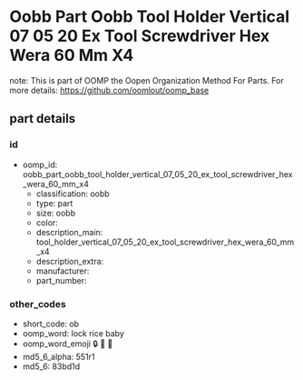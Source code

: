 # Oobb Part Oobb Tool Holder Vertical 07 05 20 Ex Tool Screwdriver Hex Wera 60 Mm X4  

note: This is part of OOMP the Oopen Organization Method For Parts. For more details: https://github.com/oomlout/oomp_base

##  part details





### id
* oomp_id: oobb_part_oobb_tool_holder_vertical_07_05_20_ex_tool_screwdriver_hex_wera_60_mm_x4
  * classification: oobb
  * type: part
  * size: oobb
  * color: 
  * description_main: tool_holder_vertical_07_05_20_ex_tool_screwdriver_hex_wera_60_mm_x4
  * description_extra: 
  * manufacturer: 
  * part_number: 

### other_codes
* short_code: ob
* oomp_word: lock rice baby
* oomp_word_emoji :lock: :rice: :baby:
* md5_6_alpha: 551r1
* md5_6: 83bd1d